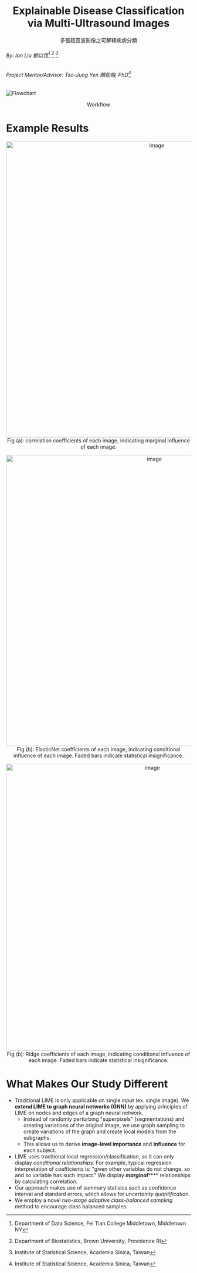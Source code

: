 <h1 align="center">Explainable Disease Classification via Multi-Ultrasound Images</h1>


<p align="center">多張超音波影像之可解釋疾病分類</p>

###### By: Ian Liu 劉以恆[^1] [^2] [^3]

###### Project Mentor/Advisor: Tso-Jung Yen 顏佐榕, PhD[^3]

![Flowchart](https://github.com/user-attachments/assets/7583f3b0-f4e1-4042-b206-ca105c4656b2)
<p align="center">Workflow </p>

# Example Results

<p align="center">
<img width="806" alt="image" src="https://github.com/user-attachments/assets/9b7c1cdf-78e4-4bdb-a180-9ec11ac07492">
  <br>
Fig (a): correlation coefficients of each image, indicating marginal influence of each image.  </p>

<p align="center">
<img width="793" alt="image" src="https://github.com/user-attachments/assets/c39ebec2-2211-4c89-be99-015ad734dfaa">
<br>
Fig (b): ElasticNet coefficients of each image, indicating conditional influence of each image.  Faded bars indicate statistical insignificance. </p>

<p align="center">
<img width="782" alt="image" src="https://github.com/user-attachments/assets/da72f591-0afe-40a2-96b2-78e8bcc3edbc">
<br>
Fig (b): Ridge coefficients of each image, indicating conditional influence of each image.  Faded bars indicate statistical insignificance. </p>

# What Makes Our Study Different
- Traditional LIME is only applicable on single input (ex. single image). We **extend LIME to graph neural networks (GNN)** by applying principles of LIME on nodes and edges of a graph neural network.
  - Instead of randomly perturbing "superpixels" (segmentations) and creating variations of the original image, we use graph sampling to create variations of the graph and create local models from the subgraphs. 
  - This allows us to derive **image-level importance** and **influence** for each subject.
- LIME uses traditional local regression/classification, so it can only display _conditional relationships_. For example, typical regression interpretation of coefficients is: "given other variables do not change, so and so variable has such impact." We display **_marginal_****** relationships by calculating correlation. 
- Our approach makes use of summary statisics such as confidence interval and standard errors, which allows for _uncertainty quantification_.
- We employ a novel _two-stage adaptive class-balanced sampling_ method to encourage class balanced samples. 

[^1]: Department of Data Science, Fei Tian College Middletown, Middletown NY
[^2]: Department of Biostatistics, Brown University, Providence RI
[^3]: Institute of Statistical Science, Academia Sinica, Taiwan
